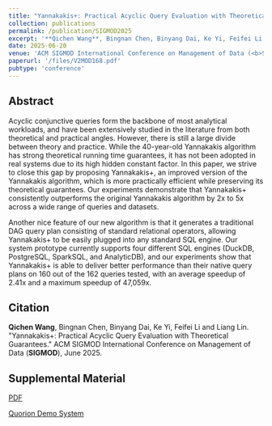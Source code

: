 ```yaml
---
title: "Yannakakis+: Practical Acyclic Query Evaluation with Theoretical Guarantees"
collection: publications
permalink: /publication/SIGMOD2025
excerpt: '**Qichen Wang**, Bingnan Chen, Binyang Dai, Ke Yi, Feifei Li and Liang Lin'
date: 2025-06-20
venue: 'ACM SIGMOD International Conference on Management of Data (<b>SIGMOD</b>)'
paperurl: '/files/V2MOD168.pdf'
pubtype: 'conference'
---
```


## Abstract

Acyclic conjunctive queries form the backbone of most analytical workloads, and have been extensively studied in the literature from both theoretical and practical angles.  However, there is still a large divide between theory and practice.  While the 40-year-old Yannakakis algorithm has strong theoretical running time guarantees, it has not been adopted in real systems due to its high hidden constant factor. In this paper, we strive to close this gap by proposing Yannakakis+, an improved version of the Yannakakis algorithm, which is more practically efficient while preserving its theoretical guarantees.  Our experiments demonstrate that Yannakakis+ consistently outperforms the original Yannakakis algorithm by 2x to 5x across a wide range of queries and datasets.

Another nice feature of our new algorithm is that it generates a traditional DAG query plan consisting of standard relational operators, allowing Yannakakis+ to be easily plugged into any standard SQL engine.  Our system prototype currently supports four different SQL engines (DuckDB, PostgreSQL, SparkSQL, and AnalyticDB), and our experiments show that Yannakakis+ is able to deliver better performance than their native query plans on 160 out of the 162 queries tested, with an average speedup of 2.41x and a maximum speedup of 47,059x.

## Citation

**Qichen Wang**, Bingnan Chen, Binyang Dai, Ke Yi, Feifei Li and Liang Lin. "Yannakakis+: Practical Acyclic Query Evaluation with Theoretical Guarantees." ACM SIGMOD International Conference on Management of Data (**SIGMOD**), June 2025. 

## Supplemental Material

[PDF](/files/yannakakis+.pdf)

[Quorion Demo System](https://github.com/hkustDB/Quorion)


<!-- citation: 'Your Name, You. (2010). &quot;Paper Title Number 2.&quot; <i>Journal 1</i>. 1(2).'
This paper is about the number 2. The number 3 is left for future work.

[Download paper here](http://academicpages.github.io/files/paper2.pdf)

Recommended citation: Your Name, You. (2010). "Paper Title Number 2." <i>Journal 1</i>. 1(2). -->
